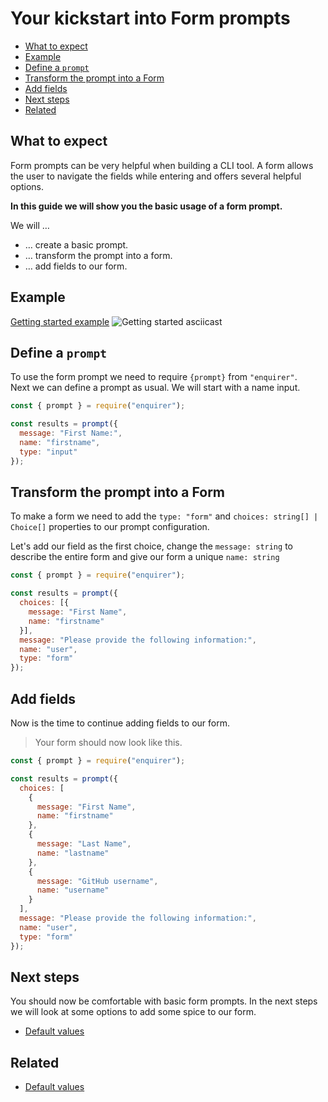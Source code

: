 # Your kickstart into Form prompts

<!-- toc -->

- [What to expect](#what-to-expect)
- [Example](#what-to-expect)
- [Define a `prompt`](#example)
- [Transform the prompt into a Form](#transform-the-prompt-into-a-form)
- [Add fields](#add-fields)
- [Next steps](#next-steps)
- [Related](#related)

<!-- tocstop -->

## What to expect

Form prompts can be very helpful when building a CLI tool. A form allows the 
user to navigate the fields while entering and offers several helpful options.

**In this guide we will show you the basic usage of a form prompt.**

We will …

* … create a basic prompt.
* … transform the prompt into a form.
* … add fields to our form.

## Example

[Getting started example][getting-started-example]
![Getting started asciicast][getting-started-rec]

## Define a `prompt`

To use the form prompt we need to require `{prompt}` from `"enquirer"`.  
Next we can define a prompt as usual. We will start with a name input.

```js
const { prompt } = require("enquirer");

const results = prompt({
  message: "First Name:",
  name: "firstname",
  type: "input"
});
```

## Transform the prompt into a Form
  
To make a form we need to add the `type: "form"` and 
`choices: string[] | Choice[]` properties to our prompt configuration. 

Let's add our field as the first choice, change the `message: string` to describe the
entire form and give our form a unique `name: string`

```js
const { prompt } = require("enquirer");

const results = prompt({
  choices: [{
    message: "First Name",
    name: "firstname"
  }],
  message: "Please provide the following information:",
  name: "user",
  type: "form"
});
```

## Add fields

Now is the time to continue adding fields to our form.

> Your form should now look like this.

```js
const { prompt } = require("enquirer");

const results = prompt({
  choices: [
    {
      message: "First Name",
      name: "firstname"
    },
    {
      message: "Last Name",
      name: "lastname"
    },
    {
      message: "GitHub username",
      name: "username"
    }
  ],
  message: "Please provide the following information:",
  name: "user",
  type: "form"
});
```

## Next steps

You should now be comfortable with basic form prompts. In the next steps we will
look at some options to add some spice to our form.

* [Default values][default-values]


## Related

* [Default values][default-values]

[default-values]: https://github.com/enquirer/enquirer/tree/master/docs/form/default-values.md
[getting-started-rec]: https://uploads.codesandbox.io/uploads/user/d4803626-4dbe-4304-b684-7d790aa169f0/eKw4-form_getting-started_001.svg
[getting-started-example]: https://github.com/enquirer/enquirer/tree/master/guide/lib/prompts/form/getting-started.js
